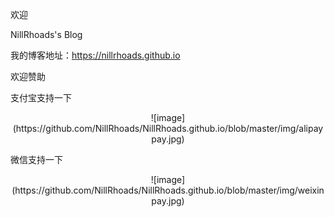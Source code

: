 欢迎

NillRhoads's Blog

我的博客地址：https://nillrhoads.github.io

欢迎赞助</br>

支付宝支持一下</br>
<center>![image](https://github.com/NillRhoads/NillRhoads.github.io/blob/master/img/alipaypay.jpg)</center>


微信支持一下</br>
<center>![image](https://github.com/NillRhoads/NillRhoads.github.io/blob/master/img/weixinpay.jpg)</center>
